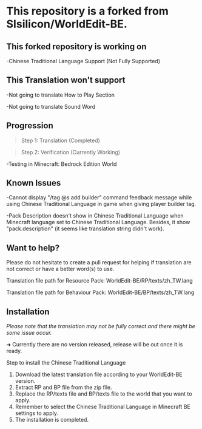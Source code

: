 # This repository is a forked from SIsilicon/WorldEdit-BE.
## This forked repository is working on
-Chinese Traditional Language Support (Not Fully Supported)
## This Translation won't support
-Not going to translate How to Play Section

-Not going to translate Sound Word
## Progression
>Step 1: Translation (Completed)

>Step 2: Verification (Currently Working)

-Testing in Minecraft: Bedrock Edition World

## Known Issues
-Cannot display "/tag @s add builder" command feedback message while using Chinese Traditional Language in game when giving player builder tag.

-Pack Description doesn't show in Chinese Traditional Language when Minecraft language set to Chinese Traditional Language. Besides, it show "pack.description" (it seems like translation string didn't work).

## Want to help?
Please do not hesitate to create a pull request for helping if translation are not correct or have a better word(s) to use.

Translation file path for Resource Pack: WorldEdit-BE/RP/texts/zh_TW.lang

Translation file path for Behaviour Pack: WorldEdit-BE/BP/texts/zh_TW.lang

## Installation
*Please note that the translation may not be fully correct and there might be some issue occur.*

➜ Currently there are no version released, release will be out once it is ready.

Step to install the Chinese Traditional Language
1. Download the latest translation file according to your WorldEdit-BE version.
2. Extract RP and BP file from the zip file.
3. Replace the RP/texts file and BP/texts file to the world that you want to apply.
4. Remember to select the Chinese Traditional Language in Minecraft BE settings to apply.
5. The installation is completed.
